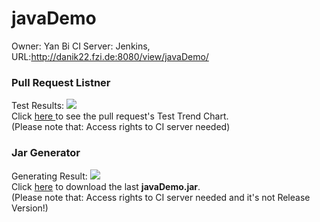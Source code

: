 # javaDemo
Owner: Yan Bi
CI Server: Jenkins, URL:<a href='http://danik22.fzi.de:8080/view/javaDemo/'>http://danik22.fzi.de:8080/view/javaDemo/</a><br>

<h3>Pull Request Listner</h3> 
Test Results: <a href='http://danik22.fzi.de:8080/view/javaDemo/job/Pull_request_listner_javaDemo/'><img src='http://danik22.fzi.de:8080/view/javaDemo/job/Pull_request_listner_javaDemo/badge/icon'></a><br>
Click <a href='http://danik22.fzi.de:8080/view/javaDemo/job/Pull_request_listner_javaDemo/test/trend'>here
</a> to see the pull request's Test Trend Chart.<br> (Please note that: Access rights to CI server needed)

<h3>Jar Generator</h3> 
Generating Result: <a href='http://danik22.fzi.de:8080/view/javaDemo/job/master_listner_javaDemo/'><img src='http://danik22.fzi.de:8080/view/javaDemo/job/master_listner_javaDemo/11/badge/icon'></a><br>
Click <a href='http://danik22.fzi.de:8080/view/javaDemo/job/master_listner_javaDemo/ws/store/Yan_Bi_Test/javaDemo.jar'> here</a> to download the last <strong>javaDemo.jar</strong>.<br>(Please note that: Access rights to CI server needed and it's not Release Version!)





